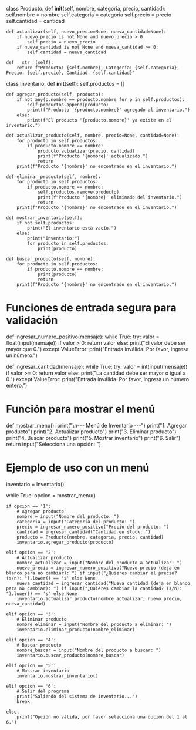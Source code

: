 class Producto:
    def __init__(self, nombre, categoria, precio, cantidad):
        self.nombre = nombre
        self.categoria = categoria
        self.precio = precio
        self.cantidad = cantidad

    def actualizar(self, nuevo_precio=None, nueva_cantidad=None):
        if nuevo_precio is not None and nuevo_precio > 0:
            self.precio = nuevo_precio
        if nueva_cantidad is not None and nueva_cantidad >= 0:
            self.cantidad = nueva_cantidad

    def __str__(self):
        return f"Producto: {self.nombre}, Categoría: {self.categoria}, Precio: {self.precio}, Cantidad: {self.cantidad}"


class Inventario:
    def __init__(self):
        self.productos = []

    def agregar_producto(self, producto):
        if not any(p.nombre == producto.nombre for p in self.productos):
            self.productos.append(producto)
            print(f"Producto '{producto.nombre}' agregado al inventario.")
        else:
            print(f"El producto '{producto.nombre}' ya existe en el inventario.")

    def actualizar_producto(self, nombre, precio=None, cantidad=None):
        for producto in self.productos:
            if producto.nombre == nombre:
                producto.actualizar(precio, cantidad)
                print(f"Producto '{nombre}' actualizado.")
                return
        print(f"Producto '{nombre}' no encontrado en el inventario.")

    def eliminar_producto(self, nombre):
        for producto in self.productos:
            if producto.nombre == nombre:
                self.productos.remove(producto)
                print(f"Producto '{nombre}' eliminado del inventario.")
                return
        print(f"Producto '{nombre}' no encontrado en el inventario.")

    def mostrar_inventario(self):
        if not self.productos:
            print("El inventario está vacío.")
        else:
            print("Inventario:")
            for producto in self.productos:
                print(producto)

    def buscar_producto(self, nombre):
        for producto in self.productos:
            if producto.nombre == nombre:
                print(producto)
                return
        print(f"Producto '{nombre}' no encontrado en el inventario.")


# Funciones de entrada segura para validación
def ingresar_numero_positivo(mensaje):
    while True:
        try:
            valor = float(input(mensaje))
            if valor > 0:
                return valor
            else:
                print("El valor debe ser mayor que 0.")
        except ValueError:
            print("Entrada inválida. Por favor, ingresa un número.")

def ingresar_cantidad(mensaje):
    while True:
        try:
            valor = int(input(mensaje))
            if valor >= 0:
                return valor
            else:
                print("La cantidad debe ser mayor o igual a 0.")
        except ValueError:
            print("Entrada inválida. Por favor, ingresa un número entero.")


# Función para mostrar el menú
def mostrar_menu():
    print("\n--- Menú de Inventario ---")
    print("1. Agregar producto")
    print("2. Actualizar producto")
    print("3. Eliminar producto")
    print("4. Buscar producto")
    print("5. Mostrar inventario")
    print("6. Salir")
    return input("Selecciona una opción: ")


# Ejemplo de uso con un menú
inventario = Inventario()

while True:
    opcion = mostrar_menu()

    if opcion == '1':
        # Agregar producto
        nombre = input("Nombre del producto: ")
        categoria = input("Categoría del producto: ")
        precio = ingresar_numero_positivo("Precio del producto: ")
        cantidad = ingresar_cantidad("Cantidad en stock: ")
        producto = Producto(nombre, categoria, precio, cantidad)
        inventario.agregar_producto(producto)

    elif opcion == '2':
        # Actualizar producto
        nombre_actualizar = input("Nombre del producto a actualizar: ")
        nuevo_precio = ingresar_numero_positivo("Nuevo precio (deja en blanco para no cambiar): ") if input("¿Quieres cambiar el precio? (s/n): ").lower() == 's' else None
        nueva_cantidad = ingresar_cantidad("Nueva cantidad (deja en blanco para no cambiar): ") if input("¿Quieres cambiar la cantidad? (s/n): ").lower() == 's' else None
        inventario.actualizar_producto(nombre_actualizar, nuevo_precio, nueva_cantidad)

    elif opcion == '3':
        # Eliminar producto
        nombre_eliminar = input("Nombre del producto a eliminar: ")
        inventario.eliminar_producto(nombre_eliminar)

    elif opcion == '4':
        # Buscar producto
        nombre_buscar = input("Nombre del producto a buscar: ")
        inventario.buscar_producto(nombre_buscar)

    elif opcion == '5':
        # Mostrar inventario
        inventario.mostrar_inventario()

    elif opcion == '6':
        # Salir del programa
        print("Saliendo del sistema de inventario...")
        break

    else:
        print("Opción no válida, por favor selecciona una opción del 1 al 6.")
